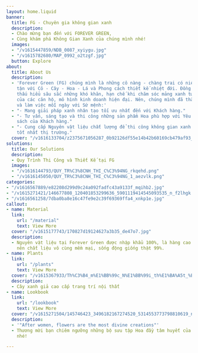 ```yaml
---
layout: home.liquid
banner:
  title: FG - Chuyên gia không gian xanh
  description:
  - Chào mừng bạn đến với FOREVER GREEN,
  - Cùng khám phá Không Gian Xanh của chúng mình nhé!
  images:
  - "/v1615447859/NDB_0087_xyiygu.jpg"
  - "/v1615782680/MAP_0992_o2tzgf.jpg"
  button: Explore
about:
  title: About Us
  description:
  - 'Forever Green (FG) chúng mình là những cô nàng - chàng trai có niềm đam mê bất
    tận với Cỏ - Cây - Hoa - Lá và Phong cách thiết kế nhiệt đới. Đồng thời, có sự
    thấu hiểu sâu sắc những khó khăn, hạn chế khi chăm sóc mảng xanh tươi thật 100%
    của các căn hộ, mô hình kinh doanh hiện đại. Nên, chúng mình đã thành lập ra FG
    và làm việc mỗi ngày với Sứ mệnh:'
  - "- Mang giải pháp xanh nhân tạo tối ưu nhất đến với Khách hàng."
  - "- Tư vấn, sáng tạo và thi công những sản phẩm Hoa phù hợp với Yêu cầu & Ngân
    sách của Khách hàng."
  - "- Cung cấp Nguyên vật liệu chất lượng để thi công không gian xanh với giá thành
    tốt nhất thị trường."
  cover: "/v1616133704/z2375671056287_0b92126df55e14b42b60169cb479af93_ktqxbb.jpg"
solutions:
  title: Our Solutions
  description:
  - Quy Trình Thi Công và Thiết Kế tại FG
  images:
  - "/v1616144793/QUY_TR%C3%8CNH_THI_C%C3%94NG_rkqehd.png"
  - "/v1616145050/QUY_TR%C3%8CNH_THI_C%C3%94NG_1_aezvlk.png"
categories:
- "/v1616567889/e82208d299d9c24a092fadfc43a9133f_mqihb2.jpg"
- "/v1615271421/146677808_120401853299636_5901119414545093535_n_f2lhgk.jpg"
- "/v1616561258/7dba0ba8e16c47fe9e2c39f69369ffa4_xnkp1e.jpg"
callout:
- name: Material
  link:
    url: "/material"
    text: View More
  cover: "/v1615177743/170827d19124627a3b35_de47o7.jpg"
  description:
  - Nguyên vật liệu tại Forever Green được nhập khẩu 100%, là hàng cao cấp loại 1
    nên chất liệu vô cùng mềm mại, sống động giống thật 99%.
- name: Plants
  link:
    url: "/plants"
    text: View More
  cover: "/v1615367933/Th%C3%B4_m%E1%BB%99c_N%E1%BB%99i_th%E1%BA%A5t_%E1%BA%A2nh_gh%C3%A9p_2_jsx77k.jpg"
  description:
  - Cây xanh giả cao cấp trang trí nội thất
- name: Lookbook
  link:
    url: "/lookbook"
    text: View More
  cover: "/v1615271504/145746423_3496182167274520_5314553773798810619_n_rv9jer.jpg"
  description:
  - '"After women, flowers are the most divine creations"'
  - Thương mời bạn chiêm ngưỡng những bộ sưu tập Hoa đầy tâm huyết của Forever Green
    nhé!

---
```

